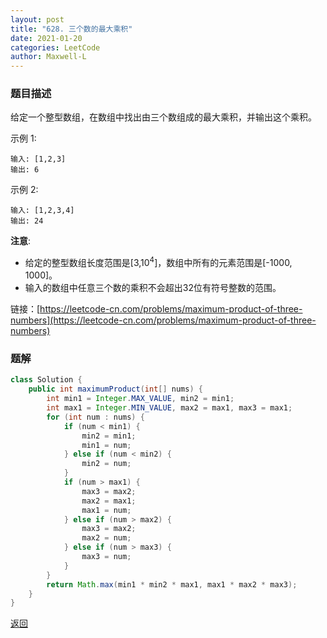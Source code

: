 ```yaml
---
layout: post
title: "628. 三个数的最大乘积"
date: 2021-01-20
categories: LeetCode
author: Maxwell-L
---
```


### **题目描述**
给定一个整型数组，在数组中找出由三个数组成的最大乘积，并输出这个乘积。

示例 1:
```
输入: [1,2,3]
输出: 6
```
示例 2:
```
输入: [1,2,3,4]
输出: 24
```

**注意**:
* 给定的整型数组长度范围是[3,10<sup>4</sup>]，数组中所有的元素范围是[-1000, 1000]。
* 输入的数组中任意三个数的乘积不会超出32位有符号整数的范围。


链接：[https://leetcode-cn.com/problems/maximum-product-of-three-numbers](https://leetcode-cn.com/problems/maximum-product-of-three-numbers)


### **题解**
``` java
class Solution {
    public int maximumProduct(int[] nums) {
        int min1 = Integer.MAX_VALUE, min2 = min1;
        int max1 = Integer.MIN_VALUE, max2 = max1, max3 = max1;
        for (int num : nums) {
            if (num < min1) {
                min2 = min1;
                min1 = num;
            } else if (num < min2) {
                min2 = num;
            }
            if (num > max1) {
                max3 = max2;
                max2 = max1;
                max1 = num;
            } else if (num > max2) {
                max3 = max2;
                max2 = num;
            } else if (num > max3) {
                max3 = num;
            }
        }
        return Math.max(min1 * min2 * max1, max1 * max2 * max3);
    }
}
```

[返回](https://maxwell-blog.cn/leetcode/2020/10/08/leetcode.html)